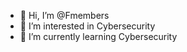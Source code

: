 - 👋 Hi, I’m @Fmembers
- 👀 I’m interested in Cybersecurity
- 🌱 I’m currently learning Cybersecurity


<!---
Fmembers/Fmembers is a ✨ special ✨ repository because its `README.md` (this file) appears on your GitHub profile.
You can click the Preview link to take a look at your changes.
--->
